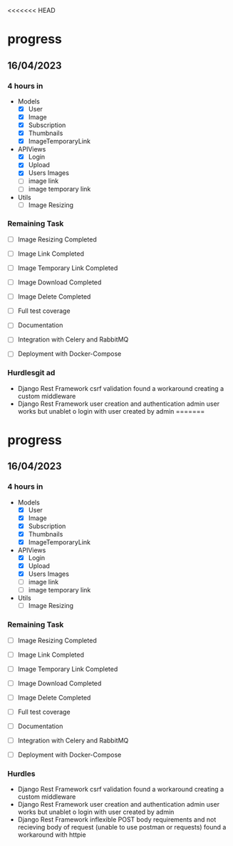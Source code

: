 <<<<<<< HEAD
# progress 

## 16/04/2023

### 4 hours in

- Models
  - [x] User
  - [x] Image
  - [x] Subscription
  - [x] Thumbnails
  - [x] ImageTemporaryLink

- APIViews
  - [x] Login
  - [x] Upload
  - [x] Users Images
  - [ ] image link
  - [ ] image temporary link
- Utils
  - [ ] Image Resizing

### Remaining Task
- [ ] Image Resizing Completed
- [ ] Image Link Completed
- [ ] Image Temporary Link Completed
- [ ] Image Download Completed
- [ ] Image Delete Completed
- [ ] Full test coverage
- [ ] Documentation
- [ ] Integration with Celery and RabbitMQ
- [ ] Deployment with Docker-Compose


### Hurdlesgit ad
- Django Rest Framework csrf validation found a workaround creating a custom middleware
- Django Rest Framework user creation and authentication admin user works but unablet o login with user created by admin
=======
# progress 

## 16/04/2023

### 4 hours in

- Models
  - [x] User
  - [x] Image
  - [x] Subscription
  - [x] Thumbnails
  - [x] ImageTemporaryLink

- APIViews
  - [x] Login
  - [x] Upload
  - [x] Users Images
  - [ ] image link
  - [ ] image temporary link
- Utils
  - [ ] Image Resizing

### Remaining Task
- [ ] Image Resizing Completed
- [ ] Image Link Completed
- [ ] Image Temporary Link Completed
- [ ] Image Download Completed
- [ ] Image Delete Completed
- [ ] Full test coverage
- [ ] Documentation
- [ ] Integration with Celery and RabbitMQ
- [ ] Deployment with Docker-Compose


### Hurdles
- Django Rest Framework csrf validation found a workaround creating a custom middleware
- Django Rest Framework user creation and authentication admin user works but unablet o login with user created by admin
- Django Rest Framework inflexible POST body requirements and not recieving body of request (unable to use postman or requests) found a workaround with httpie
